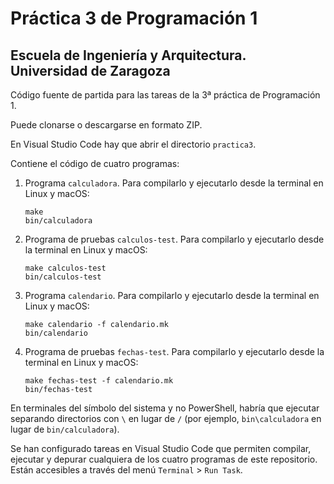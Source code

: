 # Práctica 3 de Programación 1

## Escuela de Ingeniería y Arquitectura. Universidad de Zaragoza

Código fuente de partida para las tareas de la 3ª práctica de Programación 1.

Puede clonarse o descargarse en formato ZIP.

En Visual Studio Code hay que abrir el directorio ``practica3``.

Contiene el código de cuatro programas:

1. Programa ``calculadora``. Para compilarlo y ejecutarlo desde la terminal en Linux y macOS:

    ```shell
    make 
    bin/calculadora
    ```

2. Programa de pruebas ``calculos-test``. Para compilarlo y ejecutarlo desde la terminal en Linux y macOS:

    ```shell
    make calculos-test
    bin/calculos-test
    ```

3. Programa ``calendario``. Para compilarlo y ejecutarlo desde la terminal en Linux y macOS:

    ```shell
    make calendario -f calendario.mk
    bin/calendario
    ```

4. Programa de pruebas ``fechas-test``. Para compilarlo y ejecutarlo desde la terminal en Linux y macOS:

    ```shell
    make fechas-test -f calendario.mk
    bin/fechas-test
    ```

En terminales del símbolo del sistema y no PowerShell, habría que ejecutar separando directorios con `\` en lugar de `/` (por ejemplo, `bin\calculadora` en lugar de `bin/calculadora`).

Se han configurado tareas en Visual Studio Code que permiten compilar, ejecutar y depurar cualquiera de los cuatro programas de este repositorio. Están accesibles a través del menú `Terminal` > `Run Task`.
